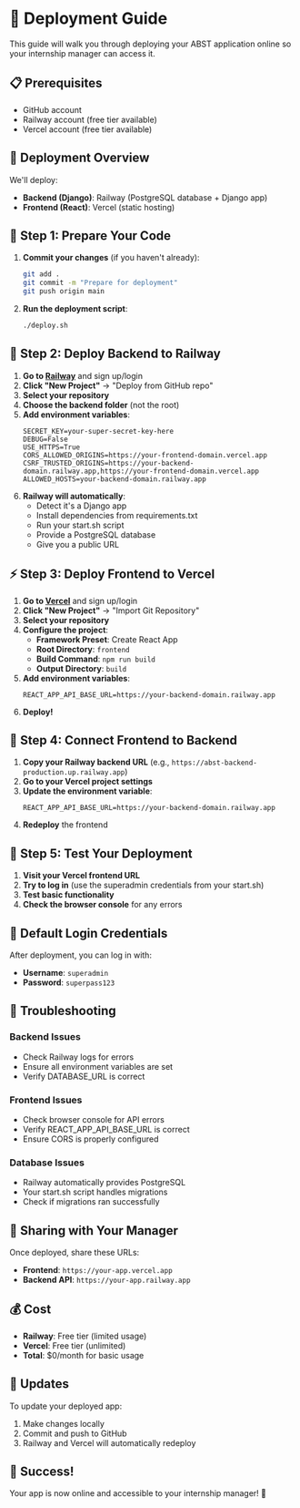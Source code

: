 # 🚀 Deployment Guide

This guide will walk you through deploying your ABST application online so your internship manager can access it.

## 📋 Prerequisites

- GitHub account
- Railway account (free tier available)
- Vercel account (free tier available)

## 🎯 Deployment Overview

We'll deploy:
- **Backend (Django)**: Railway (PostgreSQL database + Django app)
- **Frontend (React)**: Vercel (static hosting)

## 🔧 Step 1: Prepare Your Code

1. **Commit your changes** (if you haven't already):
   ```bash
   git add .
   git commit -m "Prepare for deployment"
   git push origin main
   ```

2. **Run the deployment script**:
   ```bash
   ./deploy.sh
   ```

## 🚂 Step 2: Deploy Backend to Railway

1. **Go to [Railway](https://railway.app)** and sign up/login
2. **Click "New Project"** → "Deploy from GitHub repo"
3. **Select your repository**
4. **Choose the backend folder** (not the root)
5. **Add environment variables**:
   ```
   SECRET_KEY=your-super-secret-key-here
   DEBUG=False
   USE_HTTPS=True
   CORS_ALLOWED_ORIGINS=https://your-frontend-domain.vercel.app
   CSRF_TRUSTED_ORIGINS=https://your-backend-domain.railway.app,https://your-frontend-domain.vercel.app
   ALLOWED_HOSTS=your-backend-domain.railway.app
   ```
6. **Railway will automatically**:
   - Detect it's a Django app
   - Install dependencies from requirements.txt
   - Run your start.sh script
   - Provide a PostgreSQL database
   - Give you a public URL

## ⚡ Step 3: Deploy Frontend to Vercel

1. **Go to [Vercel](https://vercel.com)** and sign up/login
2. **Click "New Project"** → "Import Git Repository"
3. **Select your repository**
4. **Configure the project**:
   - **Framework Preset**: Create React App
   - **Root Directory**: `frontend`
   - **Build Command**: `npm run build`
   - **Output Directory**: `build`
5. **Add environment variables**:
   ```
   REACT_APP_API_BASE_URL=https://your-backend-domain.railway.app
   ```
6. **Deploy!**

## 🔗 Step 4: Connect Frontend to Backend

1. **Copy your Railway backend URL** (e.g., `https://abst-backend-production.up.railway.app`)
2. **Go to your Vercel project settings**
3. **Update the environment variable**:
   ```
   REACT_APP_API_BASE_URL=https://your-backend-domain.railway.app
   ```
4. **Redeploy** the frontend

## 🧪 Step 5: Test Your Deployment

1. **Visit your Vercel frontend URL**
2. **Try to log in** (use the superadmin credentials from your start.sh)
3. **Test basic functionality**
4. **Check the browser console** for any errors

## 🔐 Default Login Credentials

After deployment, you can log in with:
- **Username**: `superadmin`
- **Password**: `superpass123`

## 🚨 Troubleshooting

### Backend Issues
- Check Railway logs for errors
- Ensure all environment variables are set
- Verify DATABASE_URL is correct

### Frontend Issues
- Check browser console for API errors
- Verify REACT_APP_API_BASE_URL is correct
- Ensure CORS is properly configured

### Database Issues
- Railway automatically provides PostgreSQL
- Your start.sh script handles migrations
- Check if migrations ran successfully

## 📱 Sharing with Your Manager

Once deployed, share these URLs:
- **Frontend**: `https://your-app.vercel.app`
- **Backend API**: `https://your-app.railway.app`

## 💰 Cost

- **Railway**: Free tier (limited usage)
- **Vercel**: Free tier (unlimited)
- **Total**: $0/month for basic usage

## 🔄 Updates

To update your deployed app:
1. Make changes locally
2. Commit and push to GitHub
3. Railway and Vercel will automatically redeploy

## 🎉 Success!

Your app is now online and accessible to your internship manager! 🚀
